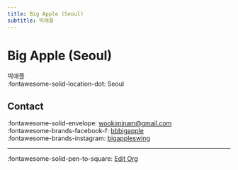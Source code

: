 ```yaml
---
title: Big Apple (Seoul)
subtitle: 빅애플
---
```


# Big Apple (Seoul)

빅애플  
:fontawesome-solid-location-dot: Seoul  


## Contact

:fontawesome-solid-envelope: <wookiminam@gmail.com>  
:fontawesome-brands-facebook-f: [bbbigapple](https://www.facebook.com/bbbigapple)  
:fontawesome-brands-instagram: [bigappleswing](http://instagram.com/bigappleswing)  

---

:fontawesome-solid-pen-to-square: [Edit Org](https://github.com/swingdance/orgs/issues/new?assignees=&labels=update+org&projects=&template=03-update_entity.yml&title=Update%20Org%3A%20ko_KR%20%E2%80%A2%20Big%20Apple%20%28Seoul%29&region=ko_KR&id=big-apple-seoul&name=Big%20Apple%20%28Seoul%29)
